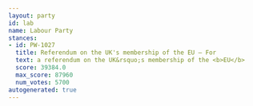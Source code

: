 ```yaml
---
layout: party
id: lab
name: Labour Party
stances:
- id: PW-1027
  title: Referendum on the UK's membership of the EU — For
  text: a referendum on the UK&rsquo;s membership of the <b>EU</b>
  score: 39384.0
  max_score: 87960
  num_votes: 5700
autogenerated: true
---
```

